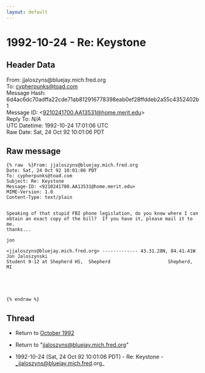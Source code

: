 ```yaml
---
layout: default
---
```


# 1992-10-24 - Re: Keystone

## Header Data

From: jjaloszyns<span>@</span>bluejay.mich.fred.org<br>
To: cypherpunks@toad.com<br>
Message Hash: 6d4ac6dc70adffa22cde71ab812916778398eab0ef28ffddeb2a55c4352402b1<br>
Message ID: \<9210241700.AA13531@home.merit.edu\><br>
Reply To: _N/A_<br>
UTC Datetime: 1992-10-24 17:01:06 UTC<br>
Raw Date: Sat, 24 Oct 92 10:01:06 PDT<br>

## Raw message

```
{% raw  %}From: jjaloszyns@bluejay.mich.fred.org
Date: Sat, 24 Oct 92 10:01:06 PDT
To: cypherpunks@toad.com
Subject: Re: Keystone
Message-ID: <9210241700.AA13531@home.merit.edu>
MIME-Version: 1.0
Content-Type: text/plain


Speaking of that stupid FBI phone legislation, do you know where I can
obtain an exact copy of the bill?  If you have it, please mail it to me.
thanks...
 
jon

<jjaloszyns@bluejay.mich.fred.org> ------------- 43.31.28N, 84.41.41W 
Jon Jaloszynski
Student 9-12 at Shepherd HS,  Shepherd                     Shepherd, MI





{% endraw %}
```

## Thread

+ Return to [October 1992](/archive/1992/10)

+ Return to "[jjaloszyns<span>@</span>bluejay.mich.fred.org](/author/jjaloszyns_at_bluejay_mich_fred_org)"

+ 1992-10-24 (Sat, 24 Oct 92 10:01:06 PDT) - Re: Keystone - _jjaloszyns@bluejay.mich.fred.org_

